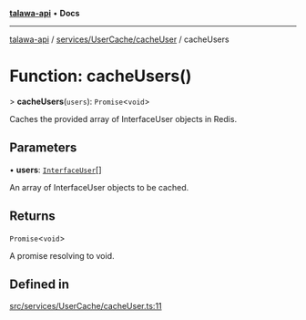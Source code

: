 [**talawa-api**](../../../../README.md) • **Docs**

***

[talawa-api](../../../../modules.md) / [services/UserCache/cacheUser](../README.md) / cacheUsers

# Function: cacheUsers()

\> **cacheUsers**(`users`): `Promise`\<`void`\>

Caches the provided array of InterfaceUser objects in Redis.

## Parameters

• **users**: [`InterfaceUser`](../../../../models/User/interfaces/InterfaceUser.md)[]

An array of InterfaceUser objects to be cached.

## Returns

`Promise`\<`void`\>

A promise resolving to void.

## Defined in

[src/services/UserCache/cacheUser.ts:11](https://github.com/PalisadoesFoundation/talawa-api/blob/fb5076f344cd74d4e51c692cbc70fc337bf1ac39/src/services/UserCache/cacheUser.ts#L11)
